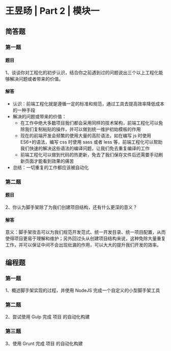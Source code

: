 # 王昱旸 | Part 2 | 模块一

## 简答题

### 第一题

#### 题目

1、谈谈你对工程化的初步认识，结合你之前遇到过的问题说出三个以上工程化能够解决问题或者带来的价值。

#### 解答

- 认识：前端工程化就是遵循一定的标准和规范，通过工具去提高效率降低成本的一种手段
- 解决的问题或带来的价值：
  - 在工作中绝大多数项目我们都会采用同样的技术架构，前端工程化可以免除我们复制粘贴的操作，并可以做到统一维护初始模板的作用
  - 现在的前端开发会频繁的使用大量的高阶语法，如在编写 js 时使用 ES6+的语法，编写 css 时使用 sass 或者 less 等，前端工程化可以帮助我们快速的解决这些语法的编译问题，让我们免去重复编译的工作
  - 前端工程化可以做到代码的热更新，免去了我们保存文件后还需要手动刷新页面才能看到效果的痛苦
- 总结：一切重复的工作都应该被自动化

### 第二题

#### 题目

2、你认为脚手架除了为我们创建项目结构，还有什么更深的意义？

#### 解答

意义：脚手架攻击可以为我们规范开发范式、统一开发目录、统一项目配置，从而使得项目更易于理解和维护；另外回过头从创建项目结构来说，这种免除大量重复工作，并可以保证中间不会出现纰漏的作用，可以大大的提升我们开发的效率。

## 编程题

### 第一题

1、概述脚手架实现的过程，并使用 NodeJS 完成一个自定义的小型脚手架工具

### 第二题

2、尝试使用 Gulp 完成 项目 的自动化构建

### 第三题

3、使用 Grunt 完成 项目 的自动化构建
